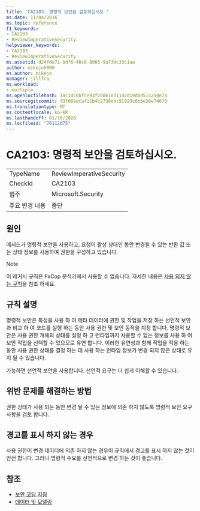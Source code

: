 ```yaml
---
title: 'CA2103: 명령적 보안을 검토하십시오.'
ms.date: 11/04/2016
ms.topic: reference
f1_keywords:
- CA2103
- ReviewImperativeSecurity
helpviewer_keywords:
- CA2103
- ReviewImperativeSecurity
ms.assetid: d24fde71-bdf6-46c0-8965-9a73dc33c1aa
author: mikejo5000
ms.author: mikejo
manager: jillfra
ms.workload:
- multiple
ms.openlocfilehash: 14c1dc6bfce93f7d061031142d19d0d51c250e7a
ms.sourcegitcommit: f3f668ecaf11b4c2738ebc91923c6b5e38e74670
ms.translationtype: MT
ms.contentlocale: ko-KR
ms.lasthandoff: 01/16/2020
ms.locfileid: "76112075"
---
```

# <a name="ca2103-review-imperative-security"></a>CA2103: 명령적 보안을 검토하십시오.

|||
|-|-|
|TypeName|ReviewImperativeSecurity|
|CheckId|CA2103|
|범주|Microsoft.Security|
|주요 변경 내용|중단|

## <a name="cause"></a>원인
메서드가 명령적 보안을 사용하고, 요청이 활성 상태인 동안 변경될 수 있는 반환 값 또는 상태 정보를 사용하여 권한을 구성하고 있습니다.

> [!NOTE]
> 이 레거시 규칙은 FxCop 분석기에서 사용할 수 없습니다. 자세한 내용은 [사용 되지 않는 규칙](fxcop-rule-port-status.md#deprecated-rules)을 참조 하세요.

## <a name="rule-description"></a>규칙 설명

명령적 보안은 특성을 사용 하 여 메타 데이터에 권한 및 작업을 저장 하는 선언적 보안과 비교 하 여 코드를 실행 하는 동안 사용 권한 및 보안 동작을 지정 합니다. 명령적 보안은 사용 권한 개체의 상태를 설정 하 고 런타임까지 사용할 수 없는 정보를 사용 하 여 보안 작업을 선택할 수 있으므로 유연 합니다. 이러한 유연성과 함께 작업을 적용 하는 동안 사용 권한 상태를 결정 하는 데 사용 하는 런타임 정보가 변경 되지 않은 상태로 유지 될 수 있습니다.

가능하면 선언적 보안을 사용합니다. 선언적 요구는 더 쉽게 이해할 수 있습니다.

## <a name="how-to-fix-violations"></a>위반 문제를 해결하는 방법

권한 상태가 사용 되는 동안 변경 될 수 있는 정보에 의존 하지 않도록 명령적 보안 요구 사항을 검토 합니다.

## <a name="when-to-suppress-warnings"></a>경고를 표시 하지 않는 경우

사용 권한이 변경 데이터에 의존 하지 않는 경우이 규칙에서 경고를 표시 하지 않는 것이 안전 합니다. 그러나 명령적 수요를 선언적으로 변경 하는 것이 좋습니다.

## <a name="see-also"></a>참조

- [보안 코딩 지침](/dotnet/standard/security/secure-coding-guidelines)
- [데이터 및 모델링](/dotnet/framework/data/index)
